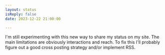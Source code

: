 ```yaml
---
layout: status
isReply: false
date: 2023-12-22 21:00:00

---
```


I'm still experimenting with this new way to share my status on my site. The main limitations are obviously interactions and reach. To fix this I'll probably figure out a good cross posting strategy and/or implement RSS.